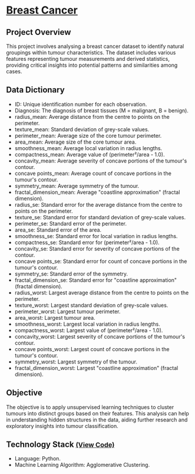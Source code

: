 # [Breast Cancer](../c.%20Jupyter%20Notebooks/Breast%20Cancer%20Clustering.ipynb)


## Project Overview
This project involves analysing a breast cancer dataset to identify natural groupings within tumour characteristics. 
The dataset includes various features representing tumour measurements and derived statistics, providing critical 
insights into potential patterns and similarities among cases.

## Data Dictionary
- ID: Unique identification number for each observation.
- Diagnosis: The diagnosis of breast tissues (M = malignant, B = benign).
- radius_mean: Average distance from the centre to points on the perimeter.
- texture_mean: Standard deviation of grey-scale values.
- perimeter_mean: Average size of the core tumour perimeter.
- area_mean: Average size of the core tumour area.
- smoothness_mean: Average local variation in radius lengths.
- compactness_mean: Average value of (perimeter²/area - 1.0).
- concavity_mean: Average severity of concave portions of the tumour's contour.
- concave points_mean: Average count of concave portions in the tumour's contour.
- symmetry_mean: Average symmetry of the tumour.
- fractal_dimension_mean: Average "coastline approximation" (fractal dimension).
- radius_se: Standard error for the average distance from the centre to points on the perimeter.
- texture_se: Standard error for standard deviation of grey-scale values.
- perimeter_se: Standard error of the perimeter.
- area_se: Standard error of the area.
- smoothness_se: Standard error for local variation in radius lengths.
- compactness_se: Standard error for (perimeter²/area - 1.0).
- concavity_se: Standard error for severity of concave portions of the contour.
- concave points_se: Standard error for count of concave portions in the tumour's contour.
- symmetry_se: Standard error of the symmetry.
- fractal_dimension_se: Standard error for "coastline approximation" (fractal dimension).
- radius_worst: Largest average distance from the centre to points on the perimeter.
- texture_worst: Largest standard deviation of grey-scale values.
- perimeter_worst: Largest tumour perimeter.
- area_worst: Largest tumour area.
- smoothness_worst: Largest local variation in radius lengths.
- compactness_worst: Largest value of (perimeter²/area - 1.0).
- concavity_worst: Largest severity of concave portions of the tumour's contour.
- concave points_worst: Largest count of concave portions in the tumour's contour.
- symmetry_worst: Largest symmetry of the tumour.
- fractal_dimension_worst: Largest "coastline approximation" (fractal dimension).

## Objective
The objective is to apply unsupervised learning techniques to cluster tumours into distinct groups based on their 
features. This analysis can help in understanding hidden structures in the data, aiding further research and exploratory 
insights into tumour classification.

## Technology Stack <small>[(View Code)](../c.%20Jupyter%20Notebooks/Breast%20Cancer%20Clustering.ipynb)</small>
- Language: Python.
- Machine Learning Algorithm: Agglomerative Clustering.
